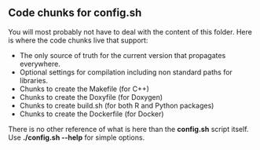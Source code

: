 ## Code chunks for config.sh

You will most probably not have to deal with the content of this folder. Here is where the code chunks live that support:

  - The only source of truth for the current version that propagates everywhere.
  - Optional settings for compilation including non standard paths for libraries.
  - Chunks to create the Makefile (for C++)
  - Chunks to create the Doxyfile (for Doxygen)
  - Chunks to create build.sh (for both R and Python packages)
  - Chunks to create the Dockerfile (for Docker)

There is no other reference of what is here than the **config.sh** script itself. Use **./config.sh --help** for simple options.
